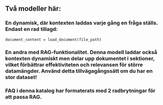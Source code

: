 ## Två modeller här:

### En dynamisk, där kontexten laddas varje gång en fråga ställs. Endast en rad tillagd:  
`document_content = load_document(file_path)`

### En andra med RAG-funktionalitet. Denna modell laddar också kontexten dynamiskt men delar upp dokumentet i sektioner, vilket förbättrar effektiviteten och relevansen för större datamängder. Använd detta tillvägagångssätt om du har en stor dataset!

### FAQ i denna katalog  har formaterats med 2 radbrytningar för att passa RAG.
